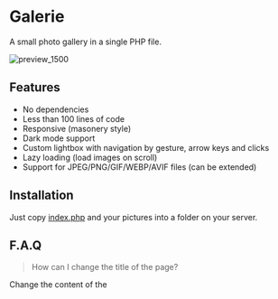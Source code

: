 Galerie
=======

A small photo gallery in a single PHP file.

![preview_1500](https://github.com/cisoun/Galerie/assets/930282/42f72615-c702-457d-8dbf-f730173aacbe)

## Features

 - No dependencies
 - Less than 100 lines of code
 - Responsive (masonery style)
 - Dark mode support
 - Custom lightbox with navigation by gesture, arrow keys and clicks
 - Lazy loading (load images on scroll)
 - Support for JPEG/PNG/GIF/WEBP/AVIF files (can be extended)

## Installation

Just copy [index.php](index.php) and your pictures into a folder on your server.

## F.A.Q

> How can I change the title of the page?

Change the content of the <title> tag in [index.php](index.php).

> Can I add another image format?

Yes. Just add the extension in the header PHP code.

> I don't need lazy loading, how can I remove it?

Remove the `getimagesize` PHP call and the `loading="lazy"` attribute in the `<img>` element.

> How can I prepare my photos easily?

You can use GraphicsImagick (or ImageMagick) to optimise your photos.  	
For instance, transform your photos by running this command:

```sh
for i in *.jpg; do
	gm convert $i -resize 1500x1500 photos/$(basename $i)
done
```

## License

Copyright © 2023  Cyriaque Skrapits

This program is free software: you can redistribute it and/or modify it under the terms of the GNU General Public License as published by the Free Software Foundation, either version 3 of the License, or (at your option) any later version.

This program is distributed in the hope that it will be useful, but WITHOUT ANY WARRANTY; without even the implied warranty of MERCHANTABILITY or FITNESS FOR A PARTICULAR PURPOSE.  See the GNU General Public License for more details.

You should have received a copy of the GNU General Public License along with this program.  If not, see https://www.gnu.org/licenses.
